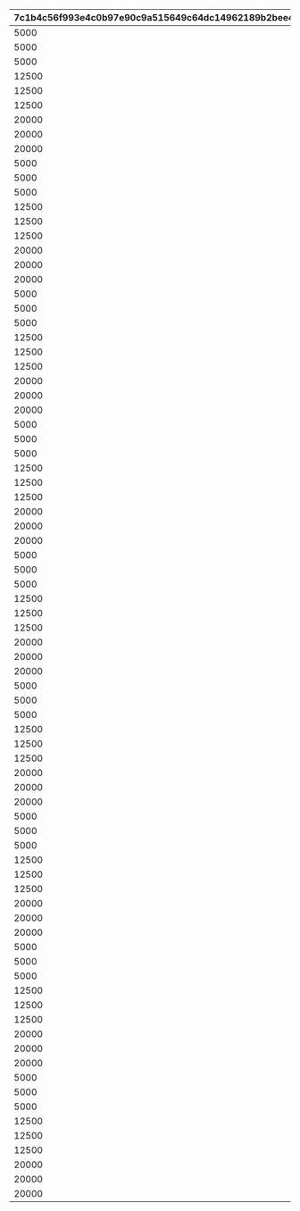 |7c1b4c56f993e4c0b97e90c9a515649c64dc14962189b2bee41debbef0b4e4ec|ee261624c0ab16fbd7938340639bc759f9b49398db5d7bfc3de03e4b992220e7|ca643779a6122002291e5690ac31ac7777009e513b593efceb1c45bd588f0ba3|bc6e44026ef55bee1f72176db36ff6bf0fe71a7399eb0b176e7508c05b9ceeb8|c9a376e530c65c1282fa701f5acc0c53f1660c2532e3d176fcaaccccbe695e62|ec06dcc926d932601d3aed7bdcf6634726851772a75aa8ecab061674423af2bb|ec99b738f1ac642472c3b65383fdb4a5404cf579b5caf71c31ce09312eaa10b9|14a8c2fdd6f66c714077af2b5b3616a83b3696c9aa930129be239e3f0f01ea6d|25e1cc9f32729e7215d0b5bdb381aba724de51d19a0d5b4d08ca949da21513bb|
| --- | --- | --- | --- | --- | --- | --- | --- | --- |
|5000|50|100111|0|30000|0|0|0|20000|
|5000|50|100112|0|30000|0|0|0|20000|
|5000|50|100113|0|30000|0|0|0|20000|
|12500|125|100121|0|45000|0|0|0|30000|
|12500|125|100122|0|45000|0|0|0|30000|
|12500|125|100123|0|45000|0|0|0|30000|
|20000|200|100131|0|60000|0|0|0|40000|
|20000|200|100132|0|60000|0|0|0|40000|
|20000|200|100133|0|60000|0|0|0|40000|
|5000|50|100211|0|30000|0|0|0|20000|
|5000|50|100212|0|30000|0|0|0|20000|
|5000|50|100213|0|30000|0|0|0|20000|
|12500|125|100221|0|45000|0|0|0|30000|
|12500|125|100222|0|45000|0|0|0|30000|
|12500|125|100223|0|45000|0|0|0|30000|
|20000|200|100231|0|60000|0|0|0|40000|
|20000|200|100232|0|60000|0|0|0|40000|
|20000|200|100233|0|60000|0|0|0|40000|
|5000|50|100311|0|30000|0|0|0|20000|
|5000|50|100312|0|30000|0|0|0|20000|
|5000|50|100313|0|30000|0|0|0|20000|
|12500|125|100321|0|45000|0|0|0|30000|
|12500|125|100322|0|45000|0|0|0|30000|
|12500|125|100323|0|45000|0|0|0|30000|
|20000|200|100331|0|60000|0|0|0|40000|
|20000|200|100332|0|60000|0|0|0|40000|
|20000|200|100333|0|60000|0|0|0|40000|
|5000|50|100411|0|30000|0|0|0|20000|
|5000|50|100412|0|30000|0|0|0|20000|
|5000|50|100413|0|30000|0|0|0|20000|
|12500|125|100421|0|45000|0|0|0|30000|
|12500|125|100422|0|45000|0|0|0|30000|
|12500|125|100423|0|45000|0|0|0|30000|
|20000|200|100431|0|60000|0|0|0|40000|
|20000|200|100432|0|60000|0|0|0|40000|
|20000|200|100433|0|60000|0|0|0|40000|
|5000|50|100511|0|30000|0|0|0|20000|
|5000|50|100512|0|30000|0|0|0|20000|
|5000|50|100513|0|30000|0|0|0|20000|
|12500|125|100521|0|45000|0|0|0|30000|
|12500|125|100522|0|45000|0|0|0|30000|
|12500|125|100523|0|45000|0|0|0|30000|
|20000|200|100531|0|60000|0|0|0|40000|
|20000|200|100532|0|60000|0|0|0|40000|
|20000|200|100533|0|60000|0|0|0|40000|
|5000|50|100611|0|30000|0|0|0|20000|
|5000|50|100612|0|30000|0|0|0|20000|
|5000|50|100613|0|30000|0|0|0|20000|
|12500|125|100621|0|45000|0|0|0|30000|
|12500|125|100622|0|45000|0|0|0|30000|
|12500|125|100623|0|45000|0|0|0|30000|
|20000|200|100631|0|60000|0|0|0|40000|
|20000|200|100632|0|60000|0|0|0|40000|
|20000|200|100633|0|60000|0|0|0|40000|
|5000|50|100711|0|30000|0|0|0|20000|
|5000|50|100712|0|30000|0|0|0|20000|
|5000|50|100713|0|30000|0|0|0|20000|
|12500|125|100721|0|45000|0|0|0|30000|
|12500|125|100722|0|45000|0|0|0|30000|
|12500|125|100723|0|45000|0|0|0|30000|
|20000|200|100731|0|60000|0|0|0|40000|
|20000|200|100732|0|60000|0|0|0|40000|
|20000|200|100733|0|60000|0|0|0|40000|
|5000|50|100811|0|30000|0|0|0|20000|
|5000|50|100812|0|30000|0|0|0|20000|
|5000|50|100813|0|30000|0|0|0|20000|
|12500|125|100821|0|45000|0|0|0|30000|
|12500|125|100822|0|45000|0|0|0|30000|
|12500|125|100823|0|45000|0|0|0|30000|
|20000|200|100831|0|60000|0|0|0|40000|
|20000|200|100832|0|60000|0|0|0|40000|
|20000|200|100833|0|60000|0|0|0|40000|
|5000|50|100911|0|30000|0|0|0|20000|
|5000|50|100912|0|30000|0|0|0|20000|
|5000|50|100913|0|30000|0|0|0|20000|
|12500|125|100921|0|45000|0|0|0|30000|
|12500|125|100922|0|45000|0|0|0|30000|
|12500|125|100923|0|45000|0|0|0|30000|
|20000|200|100931|0|60000|0|0|0|40000|
|20000|200|100932|0|60000|0|0|0|40000|
|20000|200|100933|0|60000|0|0|0|40000|